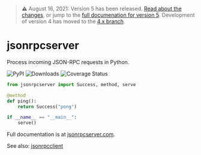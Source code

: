 > :warning: August 16, 2021: Version 5 has been released. [Read about the
> changes](https://blog.explodinglabs.com/jsonrpcserver-5-changes), or jump to
> the [full documenation for version
> 5](https://www.jsonrpcserver.com/en/stable/). Development of version 4 has
> moved to the [4.x
> branch](https://github.com/explodinglabs/jsonrpcserver/tree/4.x).

# jsonrpcserver

Process incoming JSON-RPC requests in Python.

![PyPI](https://img.shields.io/pypi/v/jsonrpcserver.svg)
![Downloads](https://pepy.tech/badge/jsonrpcserver/week)
![Coverage Status](https://coveralls.io/repos/github/explodinglabs/jsonrpcserver/badge.svg?branch=master)

```python
from jsonrpcserver import Success, method, serve

@method
def ping():
    return Success("pong")

if __name__ == "__main__":
    serve()
```

Full documentation is at [jsonrpcserver.com](https://www.jsonrpcserver.com/).

See also: [jsonrpcclient](https://github.com/explodinglabs/jsonrpcclient)
